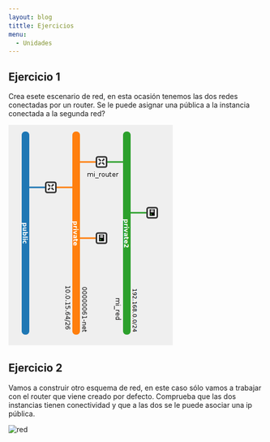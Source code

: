 ```yaml
---
layout: blog
tittle: Ejercicios
menu:
  - Unidades
---
```

## Ejercicio 1

Crea esete escenario de red, en esta ocasión tenemos las dos redes conectadas por un router. Se le puede asignar una pública a la instancia conectada a la segunda red?

![red](img/red4.png)

## Ejercicio 2

 Vamos a construir otro esquema de red, en este caso sólo vamos a trabajar con el router que viene creado por defecto. Comprueba que las dos instancias tienen conectividad y que a las dos se le puede asociar una ip pública.

![red](img/red2.png)